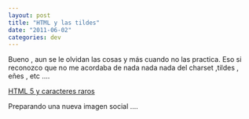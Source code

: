 ```yaml
---
layout: post
title: "HTML y las tildes"
date: "2011-06-02"
categories: dev
---
```


Bueno , aun se le olvidan las cosas y más cuando no las practica. Eso si reconozco que no me acordaba de nada nada nada del charset ,tildes , eñes , etc ....

[HTML 5 y caracteres raros](https://www.cristalab.com/tutoriales/configurar-tu-web-para-usar-utf-8-c42532l/ "Usar UTF-8 en la web")

Preparando una nueva imagen social ....
